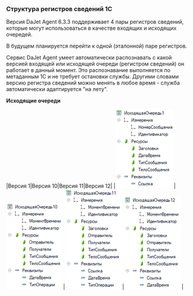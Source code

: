 ### Структура регистров сведений 1С

Версия DaJet Agent 6.3.3 поддерживает 4 пары регистров сведений,
которые могут использоваться в качестве входящих и исходящих очередей.

В будущем планируется перейти к одной (эталонной) паре регистров.

Сервис DaJet Agent умеет автоматически распознавать с какой версией
входящей или исходящей очереди (регистром сведений) он работает в данный момент.
Это распознавание выполняется по метаданным 1С и не требует остановки службы.
Другими словами версию регистра сведений можно менять в любое время - служба автоматически
адаптируется "на лету".

**Исходящие очереди**

|Версия 1|Версия 10|Версия 11|Версия 12|
|![](https://github.com/zhichkin/dajet-agent/blob/main/doc/images/OutgoingQueue1.png)|![](https://github.com/zhichkin/dajet-agent/blob/main/doc/images/OutgoingQueue10.png)|![](https://github.com/zhichkin/dajet-agent/blob/main/doc/images/OutgoingQueue11.png)|![](https://github.com/zhichkin/dajet-agent/blob/main/doc/images/OutgoingQueue12.png)|

